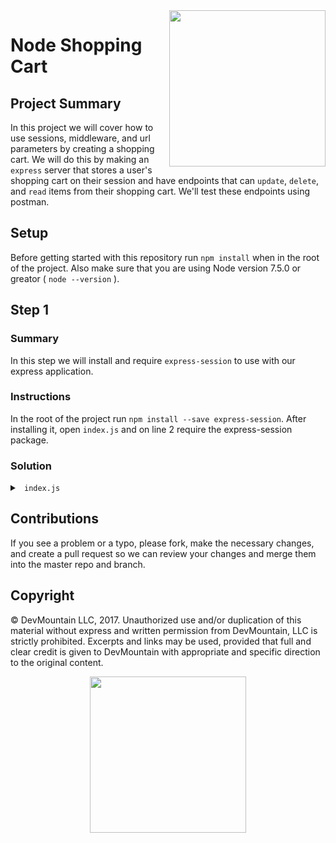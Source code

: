 <img src="https://s3.amazonaws.com/devmountain/readme-logo.png" width="250" align="right">

# Node Shopping Cart

## Project Summary
In this project we will cover how to use sessions, middleware, and url parameters by creating a shopping cart. We will do this by making an `express` server that stores a user's shopping cart on their session and have endpoints that can `update`, `delete`, and `read` items from their shopping cart. We'll test these endpoints using postman. 

## Setup

Before getting started with this repository run `npm install` when in the root of the project. Also make sure that you are using Node version 7.5.0 or greator ( `node --version` ).

## Step 1

### Summary

In this step we will install and require `express-session` to use with our express application.

### Instructions

In the root of the project run `npm install --save express-session`. After installing it, open `index.js` and on line 2 require the express-session package.

### Solution

<details>

<summary> <code> index.js </code> </summary>

```js
const express = require('express');
const session = require('express-session');

// Express Application
const app = express();

// Server
app.listen(3000, () => console.log('Server initiated on port 3000'));
```

</details>

## Contributions

If you see a problem or a typo, please fork, make the necessary changes, and create a pull request so we can review your changes and merge them into the master repo and branch.

## Copyright

© DevMountain LLC, 2017. Unauthorized use and/or duplication of this material without express and written permission from DevMountain, LLC is strictly prohibited. Excerpts and links may be used, provided that full and clear credit is given to DevMountain with appropriate and specific direction to the original content.

<p align="center">
<img src="https://s3.amazonaws.com/devmountain/readme-logo.png" width="250">
</p>
